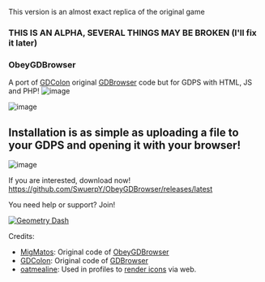 This version is an almost exact replica of the original game

### THIS IS AN ALPHA, SEVERAL THINGS MAY BE BROKEN (I'll fix it later)

### ObeyGDBrowser 

A port of [GDColon](https://github.com/GDColon) original [GDBrowser](https://github.com/GDColon/GDBrowser) code but for GDPS with HTML, JS and PHP!
![image](https://i.imgur.com/1DexdxL.png)

![image](https://i.imgur.com/XG9a5hj.png)

## Installation is as simple as uploading a file to your GDPS and opening it with your browser!
![image](https://github.com/MigMatos/ObeyGDBrowser/assets/87149085/9e99c1f6-6a0c-43e4-bcda-3a981e2156bd)

If you are interested, download now!
https://github.com/SwuerpY/ObeyGDBrowser/releases/latest

You need help or support? Join!

[![Geometry Dash](https://invidget.switchblade.xyz/EbYKSHh95B)](https://discord.gg/EbYKSHh95B)

Credits:

- [MigMatos](https://github.com/MigMatos): Original code of [ObeyGDBrowser](https://github.com/MigMatos/ObeyGDBrowser)
- [GDColon](https://github.com/GDColon): Original code of [GDBrowser](https://github.com/GDColon/GDBrowser)
- [oatmealine](https://github.com/oatmealine/): Used in profiles to [render icons](https://github.com/oatmealine/gd-icon-renderer-web) via web.
